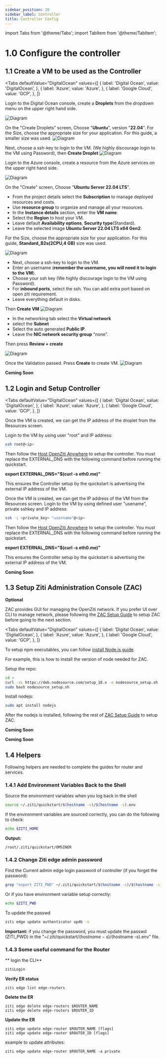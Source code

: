 ```yaml
---
sidebar_position: 20
sidebar_label: Controller
title: Controller Config 
---
```


import Tabs from '@theme/Tabs';
import TabItem from '@theme/TabItem';

# 1.0 Configure the controller
## 1.1 Create a VM to be used as the Controller

<Tabs
  defaultValue="DigitalOcean"
  values={[
      { label: 'Digital Ocean', value: 'DigitalOcean', },
      { label: 'Azure', value: 'Azure', },
      { label: 'Google Cloud', value: 'GCP', },
  ]}
>
<TabItem value="DigitalOcean">

Login to the Digital Ocean console, create a **Droplets** from the dropdown menu on the upper right hand side.

![Diagram](/img/public_cloud/Create1.jpg)

On the "Create Droplets" screen, Choose "**Ubuntu**", version "**22.04**". For the Size, choose the appropriate size for your application.  For this guide, a smaller size was used. 
![Diagram](/img/public_cloud/Create2.jpg)

Next, choose a ssh-key to login to the VM. (We highly discourage login to the VM using Password), then **Create Droplet**
![Diagram](/img/public_cloud/Create3.jpg)
</TabItem>
<TabItem value="Azure">

Login to the Azure console, create a resource from the Azure services on the upper right hand side.

![Diagram](/img/public_cloud/Create-Azure1.jpg)

On the "Create" screen, Choose "**Ubuntu Server 22.04 LTS**".

- From the project details select the **Subscription** to manage deployed resources and costs. 
- Use **resource group** to organize and manage all your resources.
- In the **Instance details** section, enter the **VM name**.
- Select the **Region** to host your VM.
- Leave default **Availability options**, **Security type**(Standard).
- Leave the selected image **Ubuntu Server 22.04 LTS x64 Gen2**.

For the Size, choose the appropriate size for your application.  For this guide, **Standard_B2s(2CPU,4 GB)** size was used.

![Diagram](/img/public_cloud/Create-Azure2.jpg)

- Next, choose a ssh-key to login to the VM. 
- Enter an username (**remember the username, you will need it to login to the VM**).
- Choose your ssh key (We highly discourage login to the VM using Password). 
- For **inbound ports**, select the ssh. You can add extra port based on open ziti requirement. 
- Leave everything default in disks. 

Then **Create VM**
![Diagram](/img/public_cloud/Create-Azure3.jpg)

- In the networking tab select the **Virtual network**
- select the **Subnet**
- Select the auto generated **Public IP**.
- Leave the **NIC network security group** "none". 

Then press **Review + create**

![Diagram](/img/public_cloud/Create-Azure4.jpg)

Once the Validation passed. Press **Create** to create VM.
![Diagram](/img/public_cloud/Create-Azure5.jpg)


</TabItem>
<TabItem value="GCP">

**Coming Soon**
</TabItem>
</Tabs>

## 1.2 Login and Setup Controller

<Tabs
  defaultValue="DigitalOcean"
  values={[
      { label: 'Digital Ocean', value: 'DigitalOcean', },
      { label: 'Azure', value: 'Azure', },
      { label: 'Google Cloud', value: 'GCP', },
  ]}
>
<TabItem value="DigitalOcean">

Once the VM is created, we can get the IP address of the droplet from the Resources screen. 

Login to the VM by using user "root" and IP address:
```bash
ssh root@<ip>
```

Then follow the [Host OpenZiti Anywhere](/docs/learn/quickstarts/network/hosted/) to setup the controller. You must replace the EXTERNAL_DNS with the following command before running the quickstart.
 
<p></p>

**export EXTERNAL_DNS="$(curl -s eth0.me)"**


This ensures the Controller setup by the quickstart is advertising the external IP address of the VM.
</TabItem>
<TabItem value="Azure">

Once the VM is created, we can get the IP address of the VM from the Resources screen. Login to the VM by using defined user "usename", private sshkey and IP address:
```bash
ssh -i <private_key> "username"@<ip>
```

Then follow the [Host OpenZiti Anywhere](/docs/learn/quickstarts/network/hosted/) to setup the controller. You must replace the EXTERNAL_DNS with the following command before running the quickstart.

**export EXTERNAL_DNS="$(curl -s eth0.me)"**

This ensures the Controller setup by the quickstart is advertising the external IP address of the VM.

</TabItem>
<TabItem value="GCP">

**Coming Soon**
</TabItem>
</Tabs>

## 1.3 Setup Ziti Administration Console (ZAC) 
**Optional**

ZAC provides GUI for managing the OpenZiti network. If you prefer UI over CLI to manage network, please following the [ZAC Setup Guide](/docs/learn/quickstarts/zac/) to setup ZAC before going to the next section.

<Tabs
  defaultValue="DigitalOcean"
  values={[
      { label: 'Digital Ocean', value: 'DigitalOcean', },
      { label: 'Azure', value: 'Azure', },
      { label: 'Google Cloud', value: 'GCP', },
  ]}
>
<TabItem value="DigitalOcean">

To setup npm executables, you can follow [install Node.js guide](https://www.digitalocean.com/community/tutorials/how-to-install-node-js-on-ubuntu-22-04).

For example, this is how to install the version of node needed for ZAC.

Setup the repo:
```bash
cd ~
curl -sL https://deb.nodesource.com/setup_18.x -o nodesource_setup.sh
sudo bash nodesource_setup.sh
```

Install nodejs:
```bash
sudo apt install nodejs
```

After the nodejs is installed, following the rest of [ZAC Setup Guide](/docs/learn/quickstarts/zac/#cloning-from-github) to setup ZAC.
</TabItem>
<TabItem value="Azure">

**Coming Soon**
</TabItem>
<TabItem value="GCP">

**Coming Soon**
</TabItem>
</Tabs>

## 1.4 Helpers

Following helpers are needed to complete the guides for router and services.

### 1.4.1 Add Environment Variables Back to the Shell
Source the environment variables when you log back in the shell
```bash
source ~/.ziti/quickstart/$(hostname -s)/$(hostname -s).env
```

If the environment variables are sourced correctly, you can do the following to check:
```bash
echo $ZITI_HOME
```
**Output:**
```
/root/.ziti/quickstart/OMSINER
```
 
### 1.4.2 Change Ziti edge admin password
Find the Current admin edge login password of controller (if you forget the password):
```bash
grep "export ZITI_PWD" ~/.ziti/quickstart/$(hostname -s)/$(hostname -s).env
```
Or if you have environment variable setup correctly:
```bash
echo $ZITI_PWD
```
To update the passwd
```bash
ziti edge update authenticator updb -s
```
**Important:** if you change the password, you must update the passwd (ZITI_PWD) in the "~/.ziti/quickstart/$(hostname -s)/$(hostname -s).env" file. 

### 1.4.3 Some useful command for the Router
** login the CLI**
```bash
zitiLogin
```

**Verify ER status**
```
ziti edge list edge-routers
```

**Delete the ER**
```
ziti edge delete edge-routers $ROUTER_NAME
ziti edge delete edge-routers $ROUTER_ID
```

**Update the ER**
```
ziti edge update edge-router $ROUTER_NAME [flags]
ziti edge update edge-router $ROUTER_ID [flags]
```
example to update attributes: 
```
ziti edge update edge-router $ROUTER_NAME -a private
```
